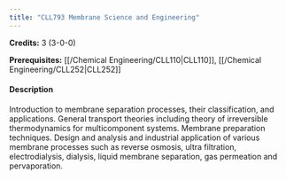 ```yaml
---
title: "CLL793 Membrane Science and Engineering"
---
```

**Credits:** 3 (3-0-0)

**Prerequisites:** [[/Chemical Engineering/CLL110|CLL110]], [[/Chemical Engineering/CLL252|CLL252]]

#### Description
Introduction to membrane separation processes, their classification, and applications. General transport theories including theory of irreversible thermodynamics for multicomponent systems. Membrane preparation techniques. Design and analysis and industrial application of various membrane processes such as reverse osmosis, ultra filtration, electrodialysis, dialysis, liquid membrane separation, gas permeation and pervaporation.